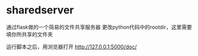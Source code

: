 # sharedserver
通过flask做的一个简易的文件共享服务器
更改python代码中的rootdir，这里需要填你所共享的文件夹

运行脚本之后，用浏览器打开 http://127.0.0.1:5000/doc/
